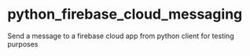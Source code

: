 # python_firebase_cloud_messaging
Send a message to a firebase cloud app from python client for testing purposes
